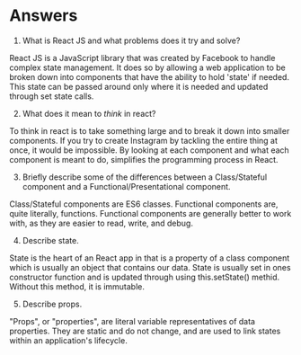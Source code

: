 # Answers

1.  What is React JS and what problems does it try and solve?

React JS is a JavaScript library that was created by Facebook to handle complex state management. It does so by allowing a web application to be broken down into components that have the ability to hold 'state' if needed. This state can be passed around only where it is needed and updated through set state calls.

2.  What does it mean to _think_ in react?

To think in react is to take something large and to break it down into smaller components. If you try to create Instagram by tackling the entire thing at once, it would be impossible. By looking at each component and what each component is meant to do, simplifies the programming process in React. 

3.  Briefly describe some of the differences between a Class/Stateful component and a Functional/Presentational component.

Class/Stateful components are ES6 classes. Functional components are, quite literally, functions. Functional components are generally better to work with, as they are easier to read, write, and debug.

4.  Describe state.

State is the heart of an React app in that is a property of a class component which is usually an object that contains our data. State is usually set in ones constructor function and is updated through using this.setState() methid. Without this method, it is immutable.

5.  Describe props.

"Props", or "properties", are literal variable representatives of data properties. They are static and do not change, and are used to link states within an application's lifecycle.